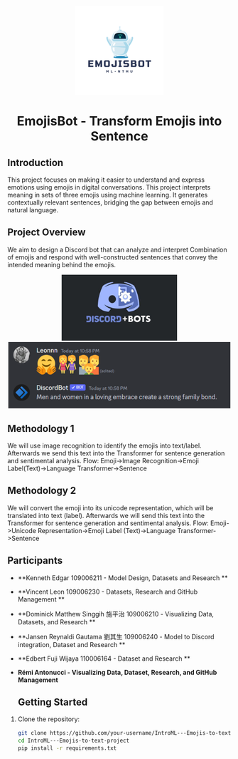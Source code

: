 
<p align="center">
  <img width="200px" src="Others/EMOjisBOT.png" />
  <h1 align="center" ><b>EmojisBot - Transform Emojis into Sentence </b></h1>
<!--   <p align="center">📖 Show your latest Medium article on your READMEs!</p> -->
</p>



## Introduction

This project focuses on making it easier to understand and express emotions using emojis in digital conversations. This project interprets meaning in sets of three emojis using machine learning. It generates contextually relevant sentences, bridging the gap between emojis and natural language.

## Project Overview

We aim to design a Discord bot that can analyze and interpret Combination of emojis and respond with well-constructed sentences that convey the intended meaning behind the emojis. 
<p align="center">
  <img width="260px" src="Others/Discordbot.jpg" />
  <img width="500px" src="Others/Discordbot1.png" />
<!--   <p align="center">📖 Show your latest Medium article on your READMEs!</p> -->
</p>

## Methodology 1

We will use image recognition to identify the emojis into text/label. Afterwards we send this text into the Transformer for sentence generation and sentimental analysis.
Flow: Emoji->Image Recognition->Emoji Label(Text)->Language Transformer->Sentence

## Methodology 2

We will convert the emoji into its unicode representation, which will be translated into text (label). Afterwards we will send this text into the Transformer for sentence generation and sentimental analysis.
Flow: Emoji->Unicode Representation->Emoji Label (Text)->Language Transformer->Sentence

## Participants

- **Kenneth Edgar 109006211 - Model Design, Datasets and Research **
- **Vincent Leon 109006230 - Datasets, Research and GitHub Management **
- **Dominick Matthew Singgih 施平治 109006210 - Visualizing Data, Datasets, and Research **
- **Jansen Reynaldi Gautama 劉其生 109006240 - Model to Discord integration, Dataset and Research **
- **Edbert Fuji Wijaya 110006164 - Dataset and Research **
- **Rémi Antonucci - Visualizing Data, Dataset, Research, and GitHub Management**

  ## Getting Started

1. Clone the repository:

   ```bash
   git clone https://github.com/your-username/IntroML---Emojis-to-text-project.git
   cd IntroML---Emojis-to-text-project
   pip install -r requirements.txt
   
   
   
